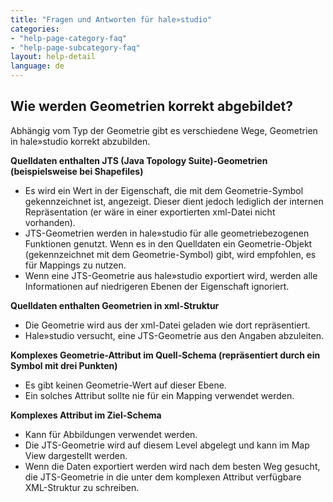 ```yaml
---
title: "Fragen und Antworten für hale»studio"
categories:
- "help-page-category-faq"
- "help-page-subcategory-faq"
layout: help-detail
language: de
---
```


<h2>Wie werden Geometrien korrekt abgebildet?</h2>

Abhängig vom Typ der Geometrie gibt es verschiedene Wege, Geometrien in hale»studio korrekt abzubilden.

**Quelldaten enthalten JTS (Java Topology Suite)-Geometrien (beispielsweise bei Shapefiles)**

- Es wird ein Wert in der Eigenschaft, die mit dem Geometrie-Symbol gekennzeichnet ist, angezeigt. 
Dieser dient jedoch lediglich der internen Repräsentation (er wäre in einer exportierten xml-Datei nicht vorhanden).
- JTS-Geometrien werden in hale»studio für alle geometriebezogenen Funktionen genutzt. Wenn es in den Quelldaten 
ein Geometrie-Objekt (gekennzeichnet mit dem Geometrie-Symbol) gibt, wird empfohlen, es für Mappings zu nutzen.
- Wenn eine JTS-Geometrie aus hale»studio exportiert wird, werden alle Informationen auf niedrigeren Ebenen der Eigenschaft ignoriert.

**Quelldaten enthalten Geometrien in xml-Struktur**
- Die Geometrie wird aus der xml-Datei geladen wie dort repräsentiert.
- Hale»studio versucht, eine JTS-Geometrie aus den Angaben abzuleiten.

**Komplexes Geometrie-Attribut im Quell-Schema (repräsentiert durch ein Symbol mit drei Punkten)**
- Es gibt keinen Geometrie-Wert auf dieser Ebene.
- Ein solches Attribut sollte nie für ein Mapping verwendet werden.

**Komplexes Attribut im Ziel-Schema**
- Kann für Abbildungen verwendet werden.
- Die JTS-Geometrie wird auf diesem Level abgelegt und kann im Map View dargestellt werden.
- Wenn die Daten exportiert werden wird nach dem besten Weg gesucht, die JTS-Geometrie in die unter dem komplexen Attribut verfügbare XML-Struktur zu schreiben.

